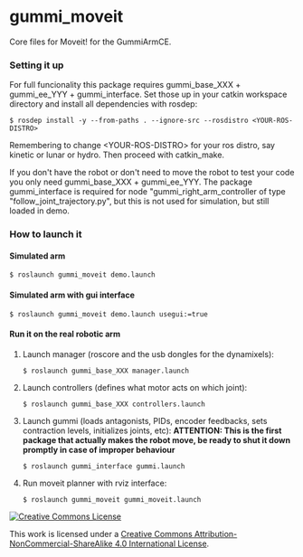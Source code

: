 # gummi_moveit
Core files for Moveit! for the GummiArmCE.

### Setting it up

For full funcionality this package requires gummi_base_XXX + gummi_ee_YYY + gummi_interface. Set those up in your catkin workspace directory and install all dependencies with rosdep:

`$ rosdep install -y --from-paths . --ignore-src --rosdistro <YOUR-ROS-DISTRO>`

Remembering to change \<YOUR-ROS-DISTRO\> for your ros distro, say kinetic or lunar or hydro. Then proceed with catkin_make. 

If you don't have the robot or don't need to move the robot to test your code you only need gummi_base_XXX + gummi_ee_YYY. The package gummi_interface is required for node "gummi_right_arm_controller of type "follow_joint_trajectory.py", but this is not used for simulation, but still loaded in demo. 

### How to launch it
#### Simulated arm

    $ roslaunch gummi_moveit demo.launch

#### Simulated arm with gui interface

    $ roslaunch gummi_moveit demo.launch usegui:=true

#### Run it on the real robotic arm

1. Launch manager (roscore and the usb dongles for the dynamixels):

       $ roslaunch gummi_base_XXX manager.launch
    
2. Launch controllers (defines what motor acts on which joint): 

       $ roslaunch gummi_base_XXX controllers.launch

3. Launch gummi (loads antagonists, PIDs, encoder feedbacks, sets contraction levels, initializes joints, etc): **ATTENTION: This is the first package that actually makes the robot move, be ready to shut it down promptly in case of improper behaviour**

       $ roslaunch gummi_interface gummi.launch

4. Run moveit planner with rviz interface:

       $ roslaunch gummi_moveit gummi_moveit.launch


<a rel="license" href="http://creativecommons.org/licenses/by-nc-sa/4.0/"><img alt="Creative Commons License" style="border-width:0" src="https://i.creativecommons.org/l/by-nc-sa/4.0/88x31.png" /></a><br />

This work is licensed under a <a rel="license" href="http://creativecommons.org/licenses/by-nc-sa/4.0/">Creative Commons Attribution-NonCommercial-ShareAlike 4.0 International License</a>.
